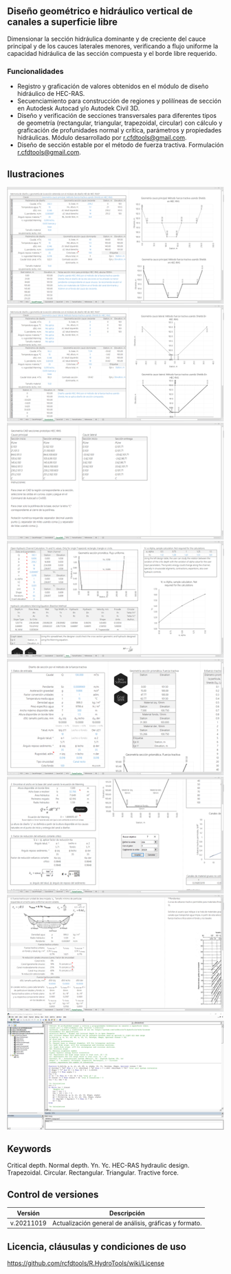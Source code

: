 ## Diseño geométrico e hidráulico vertical de canales a superficie libre

Dimensionar la sección hidráulica dominante y de creciente del cauce principal y de los cauces laterales menores, verificando a flujo uniforme la capacidad hidráulica de las sección compuesta y el borde libre requerido.

### Funcionalidades
* Registro y graficación de valores obtenidos en el módulo de diseño hidráulico de HEC-RAS.
* Secuenciamiento para construcción de regiones y polilíneas de sección en Autodesk Autocad y/o Autodek Civil 3D.
* Diseño y verificación de secciones transversales para diferentes tipos de geometría (rectangular, triangular, trapezoidal, circular) con cálculo y graficación de profunidades normal y crítica, parámetros y propiedades hidráulicas. Módulo desarrollado por r.cfdtools@gmail.com.
* Diseño de sección estable por el método de fuerza tractiva. Formulación r.cfdtools@gmail.com.


## Ilustraciones

![R.HydroTools.DisenoGeometricoHidraulicoVertical.Screenshot1](https://github.com/rcfdtools/R.HydroTools/blob/main/DisenoGeometricoHidraulicoVertical/Screenshot/Screenshot1.png)
![R.HydroTools.DisenoGeometricoHidraulicoVertical.Screenshot2](https://github.com/rcfdtools/R.HydroTools/blob/main/DisenoGeometricoHidraulicoVertical/Screenshot/Screenshot2.png)
![R.HydroTools.DisenoGeometricoHidraulicoVertical.Screenshot3](https://github.com/rcfdtools/R.HydroTools/blob/main/DisenoGeometricoHidraulicoVertical/Screenshot/Screenshot3.png)
![R.HydroTools.DisenoGeometricoHidraulicoVertical.Screenshot4](https://github.com/rcfdtools/R.HydroTools/blob/main/DisenoGeometricoHidraulicoVertical/Screenshot/Screenshot4.png)
![R.HydroTools.DisenoGeometricoHidraulicoVertical.Screenshot5](https://github.com/rcfdtools/R.HydroTools/blob/main/DisenoGeometricoHidraulicoVertical/Screenshot/Screenshot5.png)
![R.HydroTools.DisenoGeometricoHidraulicoVertical.Screenshot6](https://github.com/rcfdtools/R.HydroTools/blob/main/DisenoGeometricoHidraulicoVertical/Screenshot/Screenshot6.png)
![R.HydroTools.DisenoGeometricoHidraulicoVertical.Screenshot7](https://github.com/rcfdtools/R.HydroTools/blob/main/DisenoGeometricoHidraulicoVertical/Screenshot/Screenshot7.png)
![R.HydroTools.DisenoGeometricoHidraulicoVertical.Screenshot8](https://github.com/rcfdtools/R.HydroTools/blob/main/DisenoGeometricoHidraulicoVertical/Screenshot/Screenshot8.png)


## Keywords
Critical depth. Normal depth. Yn. Yc. HEC-RAS hydraulic design. Trapezoidal. Circular. Rectangular. Triangular. Tractive force.


## Control de versiones

Versión | Descripción
--- | ---
| v.20211019 | Actualización general de análisis, gráficas y formato.


## Licencia, cláusulas y condiciones de uso
https://github.com/rcfdtools/R.HydroTools/wiki/License

